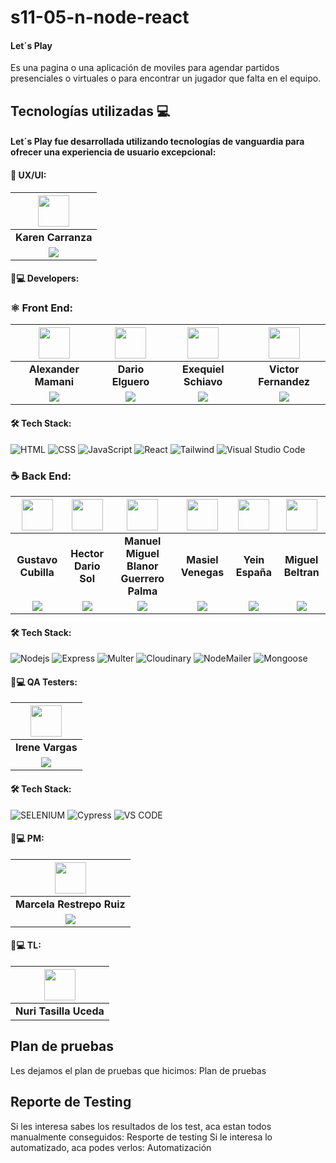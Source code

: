 # s11-05-n-node-react

#### **Let´s Play**
Es una pagina o una aplicación de moviles para agendar partidos presenciales o virtuales o para encontrar un jugador que falta en el equipo.

## Tecnologías utilizadas 💻

#### **Let´s Play** fue desarrollada utilizando tecnologías de vanguardia para ofrecer una experiencia de usuario excepcional:

#### 🎨 UX/UI:

| <img src="https://www.nicepng.com/png/full/128-1280406_user-icon-png.png" width=50>|
|:---:|
| **Karen Carranza** |
| <a href="https://www.linkedin.com/in/karemcarranza/"><img src="https://img.shields.io/badge/linkedin%20-%230077B5.svg?&style=for-the-badge&logo=linkedin&logoColor=white"/></a>|

#### 🧑💻 Developers:

### ⚛️ Front End:

| <img src="https://www.nicepng.com/png/full/128-1280406_user-icon-png.png" width=50>| <img src="https://www.nicepng.com/png/full/128-1280406_user-icon-png.png" width=50>| <img src="https://www.nicepng.com/png/full/128-1280406_user-icon-png.png" width=50>| <img src="https://www.nicepng.com/png/full/128-1280406_user-icon-png.png" width=50>|
|:---:|:---:|:---:|:---:|
| **Alexander Mamani**| **Dario Elguero**| **Exequiel Schiavo**| **Victor Fernandez**|
| <a href="https://www.linkedin.com/in/alexander-mamani/"><img src="https://img.shields.io/badge/linkedin%20-%230077B5.svg?&style=for-the-badge&logo=linkedin&logoColor=white"/></a> | <a href="https://www.linkedin.com/in/dario-elguero/"><img src="https://img.shields.io/badge/linkedin%20-%230077B5.svg?&style=for-the-badge&logo=linkedin&logoColor=white"/></a> | <a href="https://www.linkedin.com/in/exequiel-schiavo"><img src="https://img.shields.io/badge/linkedin%20-%230077B5.svg?&style=for-the-badge&logo=linkedin&logoColor=white"/></a> | <a href="https://www.linkedin.com/in/victor-h-fernandez-p/"><img src="https://img.shields.io/badge/linkedin%20-%230077B5.svg?&style=for-the-badge&logo=linkedin&logoColor=white"/></a> |

 #### 🛠️ Tech Stack:
 
![HTML](https://img.shields.io/badge/HTML-E34F26?style=for-the-badge&logo=HTML5&logoColor=white) ![CSS](https://img.shields.io/badge/CSS-E34F26?style=for-the-badge&logo=CSS&logoColor=white) ![JavaScript](https://img.shields.io/badge/JS-E34F26?style=for-the-badge&logo=javascripts&logoColor=white) ![React](https://img.shields.io/badge/react-E34F26?style=for-the-badge&logo=react&logoColor=white) ![Tailwind](https://img.shields.io/badge/tailwind-E34F26?style=for-the-badge&logo=tailwind&logoColor=white) ![Visual Studio Code](https://img.shields.io/badge/Visual_Studio_Code-22A7F2?style=for-the-badge&logo=Visual%20studio&logoColor=white) 

### ☕ Back End:

| <img src="https://www.nicepng.com/png/full/128-1280406_user-icon-png.png" width=50> | <img src="https://www.nicepng.com/png/full/128-1280406_user-icon-png.png" width=50> |<img src="https://www.nicepng.com/png/full/128-1280406_user-icon-png.png" width=50> | <img src="https://www.nicepng.com/png/full/128-1280406_user-icon-png.png" width=50> | <img src="https://www.nicepng.com/png/full/128-1280406_user-icon-png.png" width=50> |<img src="https://www.nicepng.com/png/full/128-1280406_user-icon-png.png" width=50> |
|:---:|:---:|:---:|:---:|:---:|:---:|
| **Gustavo Cubilla**| **Hector Dario Sol**| **Manuel Miguel Blanor Guerrero Palma**| **Masiel Venegas**| **Yein España**| **Miguel Beltran**|
| <a href="https://www.linkedin.com/in/cubilla-dev/"><img src="https://img.shields.io/badge/linkedin%20-%230077B5.svg?&style=for-the-badge&logo=linkedin&logoColor=white"/></a> | <a href="https://www.linkedin.com/in/hectordariosol/"><img src="https://img.shields.io/badge/linkedin%20-%230077B5.svg?&style=for-the-badge&logo=linkedin&logoColor=white"/></a> | <a href="https://www.linkedin.com/in/miguel-guerrero-403939194/"><img src="https://img.shields.io/badge/linkedin%20-%230077B5.svg?&style=for-the-badge&logo=linkedin&logoColor=white"/></a> | <a href="https://www.linkedin.com/in/masielvenegas/"><img src="https://img.shields.io/badge/linkedin%20-%230077B5.svg?&style=for-the-badge&logo=linkedin&logoColor=white"/></a> | <a href="https://www.linkedin.com/in/yein-e-734a7a233/"><img src="https://img.shields.io/badge/linkedin%20-%230077B5.svg?&style=for-the-badge&logo=linkedin&logoColor=white"/></a> | <a href=""><img src="https://img.shields.io/badge/linkedin%20-%230077B5.svg?&style=for-the-badge&logo=linkedin&logoColor=white"/></a> |

  #### 🛠️ Tech Stack:
 ![Nodejs](https://img.shields.io/badge/Nodejs-green?style=for-the-badge&logo=nodejs) 
 ![Express](https://img.shields.io/badge/Express-green?style=for-the-badge&logo=express)
 ![Multer](https://img.shields.io/badge/Multer-green?style=for-the-badge&logo=multer)
 ![Cloudinary](https://img.shields.io/badge/Cloudinary-green?style=for-the-badge&logo=cloudinary)
 ![NodeMailer](https://img.shields.io/badge/NodeMailer-green?style=for-the-badge&logo=nodemailer)
 ![Mongoose](https://img.shields.io/badge/Mongoose-green?style=for-the-badge&logo=mongoose)
 
  #### 🧑💻 QA Testers:


| <img src="https://www.nicepng.com/png/full/128-1280406_user-icon-png.png" width=50> |
|:---:|
|  **Irene Vargas**|
| <a href="https://www.linkedin.com/in/irene-vargas/"><img src="https://img.shields.io/badge/linkedin%20-%230077B5.svg?&style=for-the-badge&logo=linkedin&logoColor=white"/></a> |

#### 🛠️ Tech Stack:

![SELENIUM](https://img.shields.io/badge/-SELENIUM-blue?style=for-the-badge&logo=selenium&logoColor=white)
![Cypress](https://img.shields.io/badge/-CYPRESS-blue?style=for-the-badge&logo=xray&logoColor=white)
![VS CODE](https://img.shields.io/badge/-VS%20CODE-blueviolet?style=for-the-badge&logo=Visual%20studio&logoColor=white)

#### 🧑💻 PM:

| <img src="https://www.nicepng.com/png/full/128-1280406_user-icon-png.png" width=50> |
|:---:|
|  **Marcela Restrepo Ruiz**|
| <a href="www.linkedin.com/in/m-rruiz"><img src="https://img.shields.io/badge/linkedin%20-%230077B5.svg?&style=for-the-badge&logo=linkedin&logoColor=white"/></a>

#### 🧑💻 TL:


| <img src="https://www.nicepng.com/png/full/128-1280406_user-icon-png.png" width=50> |
|:---:|
| **Nuri Tasilla Uceda**|


## Plan de pruebas
Les dejamos el plan de pruebas que hicimos: Plan de pruebas

## Reporte de Testing
Si les interesa sabes los resultados de los test, aca estan todos manualmente conseguidos: Resporte de testing Si le interesa lo automatizado, aca podes verlos: Automatización
